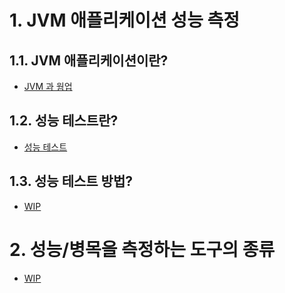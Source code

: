 # 1. JVM 애플리케이션 성능 측정

## 1.1. JVM 애플리케이션이란?

- [JVM 과 웜업](./jvm-warmup.md)

## 1.2. 성능 테스트란?

- [성능 테스트](./perofomance-test-1.md)

## 1.3. 성능 테스트 방법?

- [WIP](#)

# 2. 성능/병목을 측정하는 도구의 종류

- [WIP](#)
